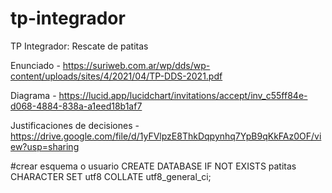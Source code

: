 # tp-integrador
TP Integrador: Rescate de patitas

Enunciado - https://suriweb.com.ar/wp/dds/wp-content/uploads/sites/4/2021/04/TP-DDS-2021.pdf

Diagrama - https://lucid.app/lucidchart/invitations/accept/inv_c55ff84e-d068-4884-838a-a1eed18b1af7

Justificaciones de decisiones - https://drive.google.com/file/d/1yFVlpzE8ThkDqpynhq7YpB9qKkFAz0OF/view?usp=sharing

#crear esquema o usuario
CREATE DATABASE IF NOT EXISTS patitas CHARACTER SET utf8 COLLATE utf8_general_ci;
